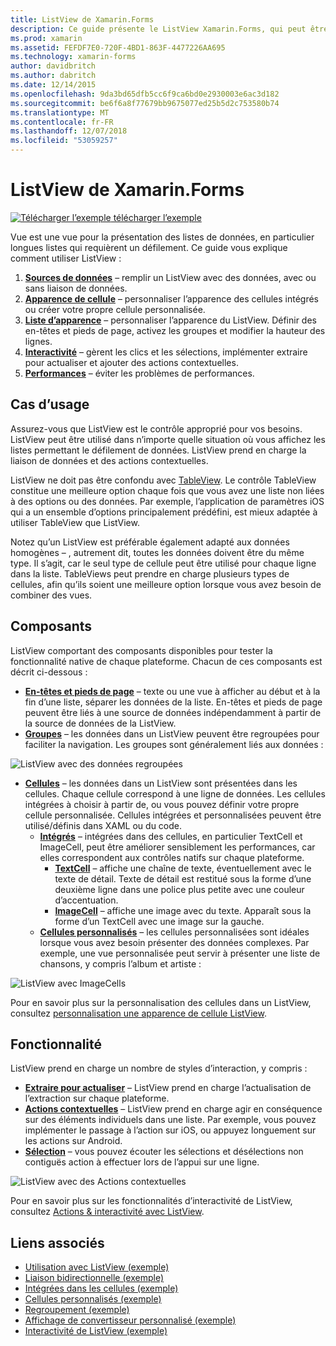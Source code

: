 ```yaml
---
title: ListView de Xamarin.Forms
description: Ce guide présente le ListView Xamarin.Forms, qui peut être utilisé pour présenter des données dans les listes de belles et interactives.
ms.prod: xamarin
ms.assetid: FEFDF7E0-720F-4BD1-863F-4477226AA695
ms.technology: xamarin-forms
author: davidbritch
ms.author: dabritch
ms.date: 12/14/2015
ms.openlocfilehash: 9da3bd65dfb5cc6f9ca6bd0e2930003e6ac3d182
ms.sourcegitcommit: be6f6a8f77679bb9675077ed25b5d2c753580b74
ms.translationtype: MT
ms.contentlocale: fr-FR
ms.lasthandoff: 12/07/2018
ms.locfileid: "53059257"
---
```

# <a name="xamarinforms-listview"></a>ListView de Xamarin.Forms

[![Télécharger l’exemple](~/media/shared/download.png) télécharger l’exemple](https://developer.xamarin.com/samples/WorkingWithListview)

Vue est une vue pour la présentation des listes de données, en particulier longues listes qui requièrent un défilement. Ce guide vous explique comment utiliser ListView :

1. **[Sources de données](data-and-databinding.md)**  &ndash; remplir un ListView avec des données, avec ou sans liaison de données.
2. **[Apparence de cellule](customizing-cell-appearance.md)**  &ndash; personnaliser l’apparence des cellules intégrés ou créer votre propre cellule personnalisée.
3. **[Liste d’apparence](customizing-list-appearance.md)**  &ndash; personnaliser l’apparence du ListView. Définir des en-têtes et pieds de page, activez les groupes et modifier la hauteur des lignes.
4. **[Interactivité](interactivity.md)**  &ndash; gèrent les clics et les sélections, implémenter extraire pour actualiser et ajouter des actions contextuelles.
5. **[Performances](performance.md)**  &ndash; éviter les problèmes de performances.

## <a name="use-cases"></a>Cas d’usage
Assurez-vous que ListView est le contrôle approprié pour vos besoins. ListView peut être utilisé dans n’importe quelle situation où vous affichez les listes permettant le défilement de données. ListView prend en charge la liaison de données et des actions contextuelles.

ListView ne doit pas être confondu avec [TableView](~/xamarin-forms/user-interface/tableview.md). Le contrôle TableView constitue une meilleure option chaque fois que vous avez une liste non liées à des options ou des données. Par exemple, l’application de paramètres iOS qui a un ensemble d’options principalement prédéfini, est mieux adaptée à utiliser TableView que ListView.

Notez qu’un ListView est préférable également adapté aux données homogènes &ndash; , autrement dit, toutes les données doivent être du même type. Il s’agit, car le seul type de cellule peut être utilisé pour chaque ligne dans la liste. TableViews peut prendre en charge plusieurs types de cellules, afin qu’ils soient une meilleure option lorsque vous avez besoin de combiner des vues.


## <a name="components"></a>Composants
ListView comportant des composants disponibles pour tester la fonctionnalité native de chaque plateforme. Chacun de ces composants est décrit ci-dessous :

- **[En-têtes et pieds de page](customizing-list-appearance.md#Headers_and_Footers)**  &ndash; texte ou une vue à afficher au début et à la fin d’une liste, séparer les données de la liste. En-têtes et pieds de page peuvent être liés à une source de données indépendamment à partir de la source de données de la ListView.
- **[Groupes](customizing-list-appearance.md#Grouping)**  &ndash; les données dans un ListView peuvent être regroupées pour faciliter la navigation. Les groupes sont généralement liés aux données :

![](images/grouping-depth.png "ListView avec des données regroupées")

- **[Cellules](customizing-cell-appearance.md)**  &ndash; les données dans un ListView sont présentées dans les cellules. Chaque cellule correspond à une ligne de données. Les cellules intégrées à choisir à partir de, ou vous pouvez définir votre propre cellule personnalisée. Cellules intégrées et personnalisées peuvent être utilisé/définis dans XAML ou du code.
  - **[Intégrés](customizing-cell-appearance.md#Built_in_Cells)**  &ndash; intégrées dans des cellules, en particulier TextCell et ImageCell, peut être améliorer sensiblement les performances, car elles correspondent aux contrôles natifs sur chaque plateforme.
       - **[TextCell](customizing-cell-appearance.md#TextCell)**  &ndash; affiche une chaîne de texte, éventuellement avec le texte de détail. Texte de détail est restitué sous la forme d’une deuxième ligne dans une police plus petite avec une couleur d’accentuation.
       - **[ImageCell](customizing-cell-appearance.md#ImageCell)**  &ndash; affiche une image avec du texte. Apparaît sous la forme d’un TextCell avec une image sur la gauche.
  - **[Cellules personnalisés](customizing-cell-appearance.md#customcells)**  &ndash; les cellules personnalisées sont idéales lorsque vous avez besoin présenter des données complexes. Par exemple, une vue personnalisée peut servir à présenter une liste de chansons, y compris l’album et artiste :

![](images/image-cell-default.png "ListView avec ImageCells")

Pour en savoir plus sur la personnalisation des cellules dans un ListView, consultez [personnalisation une apparence de cellule ListView](customizing-cell-appearance.md).

## <a name="functionality"></a>Fonctionnalité
ListView prend en charge un nombre de styles d’interaction, y compris :

- **[Extraire pour actualiser](interactivity.md#Pull_to_Refresh)**  &ndash; ListView prend en charge l’actualisation de l’extraction sur chaque plateforme.
- **[Actions contextuelles](interactivity.md#Context_Actions)**  &ndash; ListView prend en charge agir en conséquence sur des éléments individuels dans une liste. Par exemple, vous pouvez implémenter le passage à l’action sur iOS, ou appuyez longuement sur les actions sur Android.
- **[Sélection](interactivity.md#selectiontaps)**  &ndash; vous pouvez écouter les sélections et désélections non contiguës action à effectuer lors de l’appui sur une ligne.

![](images/context-default.png "ListView avec des Actions contextuelles")

Pour en savoir plus sur les fonctionnalités d’interactivité de ListView, consultez [Actions & interactivité avec ListView](interactivity.md).


## <a name="related-links"></a>Liens associés

- [Utilisation avec ListView (exemple)](https://developer.xamarin.com/samples/WorkingWithListview)
- [Liaison bidirectionnelle (exemple)](https://developer.xamarin.com/samples/xamarin-forms/UserInterface/ListView/SwitchEntryTwoBinding)
- [Intégrées dans les cellules (exemple)](https://developer.xamarin.com/samples/xamarin-forms/UserInterface/ListView/BuiltInCells)
- [Cellules personnalisés (exemple)](https://developer.xamarin.com/samples/xamarin-forms/UserInterface/ListView/CustomCells)
- [Regroupement (exemple)](https://developer.xamarin.com/samples/xamarin-forms/UserInterface/ListView/Grouping)
- [Affichage de convertisseur personnalisé (exemple)](https://developer.xamarin.com/samples/xamarin-forms/UserInterface/ListView/WorkingWithListviewNative)
- [Interactivité de ListView (exemple)](https://developer.xamarin.com/samples/xamarin-forms/UserInterface/ListView/interactivity)
